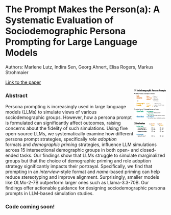 # The Prompt Makes the Person(a): A Systematic Evaluation of Sociodemographic Persona Prompting for Large Language Models

Authors: Marlene Lutz, Indira Sen, Georg Ahnert, Elisa Rogers, Markus Strohmaier

<a href="https://arxiv.org/abs/2507.16076" target="_blank">Link to the paper</a>

<img src='figure1.png' width='20%' align="right">

### Abstract

Persona prompting is increasingly used in large language models (LLMs) to simulate views of various sociodemographic groups.  However, how a persona prompt is formulated can significantly affect outcomes, raising concerns about the fidelity of such simulations. Using five open-source LLMs, we   systematically examine how different persona prompt strategies, specifically *role adoption* formats and *demographic priming* strategies, influence LLM simulations across 15 intersectional demographic groups in both open- and closed-ended tasks. Our findings show that LLMs struggle to simulate marginalized groups but that the choice of demographic priming and role adoption strategy significantly impacts their portrayal. Specifically, we find that prompting in an *interview*-style format and *name*-based priming can help reduce stereotyping and improve alignment. Surprisingly, smaller models like OLMo-2-7B outperform larger ones such as Llama-3.3-70B. Our findings offer actionable guidance for designing sociodemographic persona prompts in LLM-based simulation studies.

### Code coming soon!








